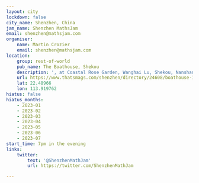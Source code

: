 ```yaml
---
layout: city
lockdown: false
city_name: Shenzhen, China
jam_name: Shenzhen MathsJam
email: shenzhen@mathsjam.com
organiser:
    name: Martin Crozier
    email: shenzhen@mathsjam.com
location:
    group: rest-of-world
    pub_name: The Boathouse, Shekou
    description: ', at Coastal Rose Garden, Wanghai Lu, Shekou, Nanshan District (南山区色口望海路南海玫瑰园2期30号商铺) '
    url: https://www.thatsmags.com/shenzhen/directory/24608/boathouse-1
    lat: 22.48966
    lon: 113.919762
hiatus: false
hiatus_months:
    - 2023-01
    - 2023-02
    - 2023-03
    - 2023-04
    - 2023-05
    - 2023-06
    - 2023-07
start_time: 7pm in the evening
links:
    twitter:
        text: '@ShenzhenMathJam'
        url: https://twitter.com/ShenzhenMathJam

---
```


